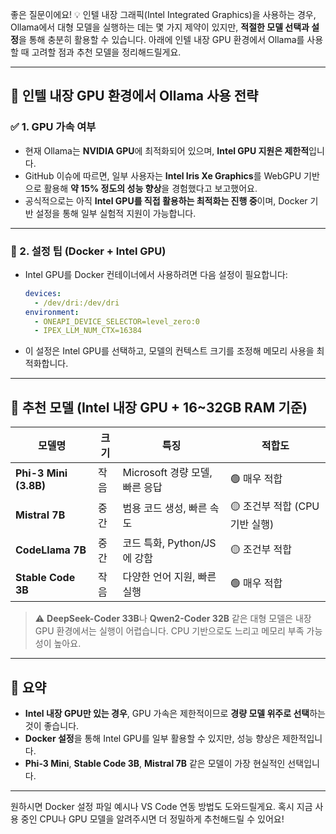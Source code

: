 좋은 질문이에요! 💡 인텔 내장 그래픽(Intel Integrated Graphics)을 사용하는 경우, Ollama에서 대형 모델을 실행하는 데는 몇 가지 제약이 있지만, **적절한 모델 선택과 설정**을 통해 충분히 활용할 수 있습니다. 아래에 인텔 내장 GPU 환경에서 Ollama를 사용할 때 고려할 점과 추천 모델을 정리해드릴게요.

---

## 🧠 인텔 내장 GPU 환경에서 Ollama 사용 전략

### ✅ 1. **GPU 가속 여부**
- 현재 Ollama는 **NVIDIA GPU**에 최적화되어 있으며, **Intel GPU 지원은 제한적**입니다.
- GitHub 이슈에 따르면, 일부 사용자는 **Intel Iris Xe Graphics**를 WebGPU 기반으로 활용해 **약 15% 정도의 성능 향상**을 경험했다고 보고했어요.
- 공식적으로는 아직 **Intel GPU를 직접 활용하는 최적화는 진행 중**이며, Docker 기반 설정을 통해 일부 실험적 지원이 가능합니다.

---

### 🔧 2. **설정 팁 (Docker + Intel GPU)**
- Intel GPU를 Docker 컨테이너에서 사용하려면 다음 설정이 필요합니다:
  ```yaml
  devices:
    - /dev/dri:/dev/dri
  environment:
    - ONEAPI_DEVICE_SELECTOR=level_zero:0
    - IPEX_LLM_NUM_CTX=16384
  ```
- 이 설정은 Intel GPU를 선택하고, 모델의 컨텍스트 크기를 조정해 메모리 사용을 최적화합니다.

---

## 🧩 추천 모델 (Intel 내장 GPU + 16~32GB RAM 기준)

| 모델명 | 크기 | 특징 | 적합도 |
|--------|------|------|--------|
| **Phi-3 Mini (3.8B)** | 작음 | Microsoft 경량 모델, 빠른 응답 | 🟢 매우 적합 |
| **Mistral 7B** | 중간 | 범용 코드 생성, 빠른 속도 | 🟡 조건부 적합 (CPU 기반 실행) |
| **CodeLlama 7B** | 중간 | 코드 특화, Python/JS에 강함 | 🟡 조건부 적합 |
| **Stable Code 3B** | 작음 | 다양한 언어 지원, 빠른 실행 | 🟢 매우 적합 |

> ⚠️ **DeepSeek-Coder 33B**나 **Qwen2-Coder 32B** 같은 대형 모델은 내장 GPU 환경에서는 실행이 어렵습니다. CPU 기반으로도 느리고 메모리 부족 가능성이 높아요.

---

## 🧠 요약

- **Intel 내장 GPU만 있는 경우**, GPU 가속은 제한적이므로 **경량 모델 위주로 선택**하는 것이 좋습니다.
- **Docker 설정**을 통해 Intel GPU를 일부 활용할 수 있지만, 성능 향상은 제한적입니다.
- **Phi-3 Mini**, **Stable Code 3B**, **Mistral 7B** 같은 모델이 가장 현실적인 선택입니다.

---

원하시면 Docker 설정 파일 예시나 VS Code 연동 방법도 도와드릴게요. 혹시 지금 사용 중인 CPU나 GPU 모델을 알려주시면 더 정밀하게 추천해드릴 수 있어요!
